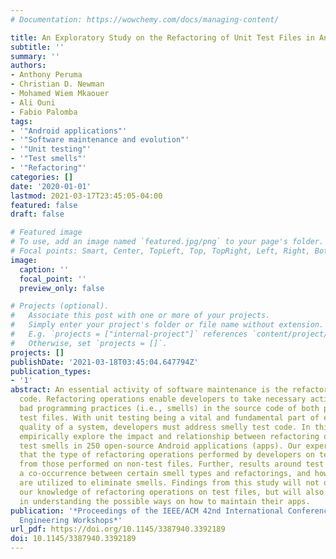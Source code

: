 ```yaml
---
# Documentation: https://wowchemy.com/docs/managing-content/

title: An Exploratory Study on the Refactoring of Unit Test Files in Android Applications
subtitle: ''
summary: ''
authors:
- Anthony Peruma
- Christian D. Newman
- Mohamed Wiem Mkaouer
- Ali Ouni
- Fabio Palomba
tags:
- '"Android applications"'
- '"Software maintenance and evolution"'
- '"Unit testing"'
- '"Test smells"'
- '"Refactoring"'
categories: []
date: '2020-01-01'
lastmod: 2021-03-17T23:45:05-04:00
featured: false
draft: false

# Featured image
# To use, add an image named `featured.jpg/png` to your page's folder.
# Focal points: Smart, Center, TopLeft, Top, TopRight, Left, Right, BottomLeft, Bottom, BottomRight.
image:
  caption: ''
  focal_point: ''
  preview_only: false

# Projects (optional).
#   Associate this post with one or more of your projects.
#   Simply enter your project's folder or file name without extension.
#   E.g. `projects = ["internal-project"]` references `content/project/deep-learning/index.md`.
#   Otherwise, set `projects = []`.
projects: []
publishDate: '2021-03-18T03:45:04.647794Z'
publication_types:
- '1'
abstract: An essential activity of software maintenance is the refactoring of source
  code. Refactoring operations enable developers to take necessary actions to correct
  bad programming practices (i.e., smells) in the source code of both production and
  test files. With unit testing being a vital and fundamental part of ensuring the
  quality of a system, developers must address smelly test code. In this paper, we
  empirically explore the impact and relationship between refactoring operations and
  test smells in 250 open-source Android applications (apps). Our experiments showed
  that the type of refactoring operations performed by developers on test files differ
  from those performed on non-test files. Further, results around test smells show
  a co-occurrence between certain smell types and refactorings, and how refactorings
  are utilized to eliminate smells. Findings from this study will not only further
  our knowledge of refactoring operations on test files, but will also help developers
  in understanding the possible ways on how to maintain their apps.
publication: '*Proceedings of the IEEE/ACM 42nd International Conference on Software
  Engineering Workshops*'
url_pdf: https://doi.org/10.1145/3387940.3392189
doi: 10.1145/3387940.3392189
---
```

